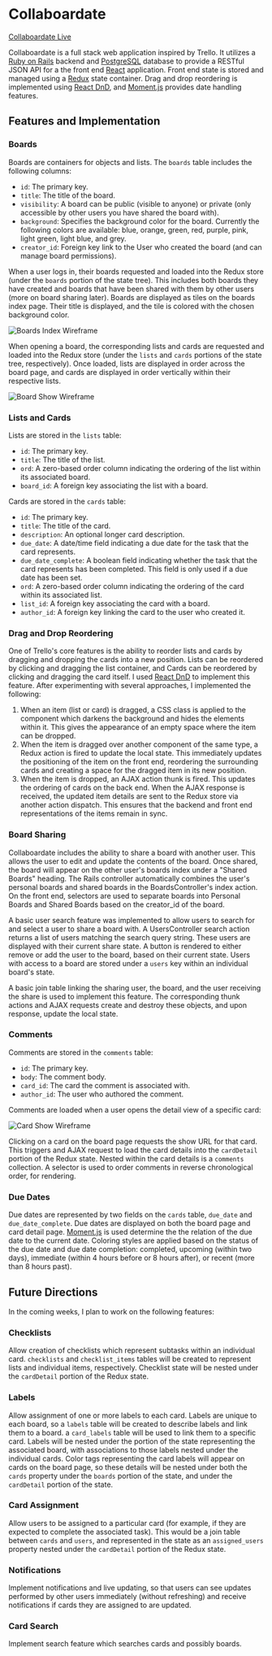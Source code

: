 # Collaboardate

[Collaboardate Live](http://collaboardate-app.herokuapp.com/)

Collaboardate is a full stack web application inspired by Trello.  It utilizes a [Ruby on Rails](http://rubyonrails.org/) backend and [PostgreSQL](https://www.postgresql.org/) database to provide a RESTful JSON API for a the front end [React](https://facebook.github.io/react/) application.  Front end state is stored and managed using a [Redux](https://github.com/reactjs/redux) state container. Drag and drop reordering is implemented using [React DnD](https://gaearon.github.io/react-dnd/), and [Moment.js](http://momentjs.com/) provides date handling features.

## Features and Implementation

### Boards

Boards are containers for objects and lists.  The `boards` table includes the following columns:

- `id`: The primary key.
- `title`: The title of the board.
- `visibility`: A board can be public (visible to anyone) or private (only accessible by other users you have shared the board with).
- `background`: Specifies the background color for the board.  Currently the following colors are available: blue, orange, green, red, purple, pink, light green, light blue, and grey.
- `creator_id`: Foreign key link to the User who created the board (and can manage board permissions).

When a user logs in, their boards requested and loaded into the Redux store (under the `boards` portion of the state tree).  This includes both boards they have created and boards that have been shared with them by other users (more on board sharing later).  Boards are displayed as tiles on the boards index page.  Their title is displayed, and the tile is colored with the chosen background color.

![Boards Index Wireframe](wireframes/boards-index.png)

When opening a board, the corresponding lists and cards are requested and loaded into the Redux store (under the `lists` and `cards` portions of the state tree, respectively).  Once loaded, lists are displayed in order across the board page, and cards are displayed in order vertically within their respective lists.

![Board Show Wireframe](wireframes/boards-show.png)

### Lists and Cards

Lists are stored in the `lists` table:

- `id`: The primary key.
- `title`: The title of the list.
- `ord`: A zero-based order column indicating the ordering of the list within its associated board.
- `board_id`: A foreign key associating the list with a board.

Cards are stored in the `cards` table:

- `id`: The primary key.
- `title`: The title of the card.
- `description`: An optional longer card description.
- `due_date`: A date/time field indicating a due date for the task that the card represents.
- `due_date_complete`: A boolean field indicating whether the task that the card represents has been completed.  This field is only used if a due date has been set.
- `ord`: A zero-based order column indicating the ordering of the card within its associated list.
- `list_id`: A foreign key associating the card with a board.
- `author_id`: A foreign key linking the card to the user who created it.

### Drag and Drop Reordering

One of Trello's core features is the ability to reorder lists and cards by dragging and dropping the cards into a new position.  Lists can be reordered by clicking and dragging the list container, and Cards can be reordered by clicking and dragging the card itself.  I used [React DnD](https://gaearon.github.io/react-dnd/) to implement this feature.  After experimenting with several approaches, I implemented the following:

1. When an item (list or card) is dragged, a CSS class is applied to the component which darkens the background and hides the elements within it.  This gives the appearance of an empty space where the item can be dropped.
2. When the item is dragged over another component of the same type, a Redux action is fired to update the local state.  This immediately updates the positioning of the item on the front end, reordering the surrounding cards and creating a space for the dragged item in its new position.
3. When the item is dropped, an AJAX action thunk is fired.  This updates the ordering of cards on the back end.  When the AJAX response is received, the updated item details are sent to the Redux store via another action dispatch.  This ensures that the backend and front end representations of the items remain in sync.

### Board Sharing

Collaboardate includes the ability to share a board with another user.  This allows the user to edit and update the contents of the board.  Once shared, the board will appear on the other user's boards index under a "Shared Boards" heading.  The Rails controller automatically combines the user's personal boards and shared boards in the BoardsController's index action.  On the front end, selectors are used to separate boards into Personal Boards and Shared Boards based on the creator_id of the board.

A basic user search feature was implemented to allow users to search for and select a user to share a board with. A UsersController search action returns a list of users matching the search query string.  These users are displayed with their current share state.  A button is rendered to either remove or add the user to the board, based on their current state. Users with access to a board are stored under a `users` key within an individual board's state.  

A basic join table linking the sharing user, the board, and the user receiving the share is used to implement this feature.  The corresponding thunk actions and AJAX requests create and destroy these objects, and upon response, update the local state.

### Comments

Comments are stored in the `comments` table:

- `id`: The primary key.
- `body`: The comment body.
- `card_id`: The card the comment is associated with.
- `author_id`: The user who authored the comment.

Comments are loaded when a user opens the detail view of a specific card:

![Card Show Wireframe](wireframes/cards-show.png)

Clicking on a card on the board page requests the show URL for that card.  This triggers and AJAX request to load the card details into the `cardDetail` portion of the Redux state.  Nested within the card details is a `comments` collection.  A selector is used to order comments in reverse chronological order, for rendering.

### Due Dates

Due dates are represented by two fields on the `cards` table, `due_date` and `due_date_complete`.  Due dates are displayed on both the board page and card detail page. [Moment.js](http://momentjs.com/) is used determine the the relation of the due date to the current date.  Coloring styles are applied based on the status of the due date and due date completion: completed, upcoming (within two days), immediate (within 4 hours before or 8 hours after), or recent (more than 8 hours past).

## Future Directions

In the coming weeks, I plan to work on the following features:

### Checklists

Allow creation of checklists which represent subtasks within an individual card.  `checklists` and `checklist_items` tables will be created to represent lists and individual items, respectively.  Checklist state will be nested under the `cardDetail` portion of the Redux state.

### Labels

Allow assignment of one or more labels to each card.  Labels are unique to each board, so a `labels` table will be created to describe labels and link them to a board.  a `card_labels` table will be used to link them to a specific card.  Labels will be nested under the portion of the state representing the associated board, with associations to those labels nested under the individual cards.  Color tags representing the card labels will appear on cards on the board page, so these details will be nested under both the `cards` property under the `boards` portion of the state, and under the `cardDetail` portion of the state.

### Card Assignment

Allow users to be assigned to a particular card (for example, if they are expected to complete the associated task).  This would be a join table between `cards` and `users`, and represented in the state as an `assigned_users` property nested under the `cardDetail` portion of the Redux state.

### Notifications

Implement notifications and live updating, so that users can see updates performed by other users immediately (without refreshing) and receive notifications if cards they are assigned to are updated.

### Card Search

Implement search feature which searches cards and possibly boards.
